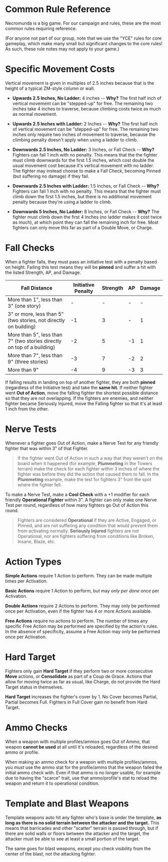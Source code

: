 # Common Rule Reference

Necromunda is a big game. For our campaign and rules, these are the most common rules requiring reference.

(For anyone not part of our group, note that we use the "YCE" rules for core gameplay, which make many small but significant changes to the core rules! As such, these rule notes may not apply to your game.)

# Specific Movement Costs

Vertical movement is given in multiples of 2.5 inches because that is the height of a typical ZM-style column or wall.

- **Upwards 2.5 Inches, No Ladder:** 4 inches
 -- **Why?** The first half inch of vertical movement can be "stepped-up" for free. The remaining two inches take 4 inches to traverse, because climbing costs twice as much as normal movement.

- **Upwards 2.5 Inches with Ladder:** 2 Inches
-- **Why?** The first half inch of vertical movement can be "stepped-up" for free. The remaining two inches only require two inches of movement to traverse, because the climbing penalty doesn't apply when using a ladder to climb.

- **Downwards 2.5 Inches, No Ladder:** 3 Inches, or Fall Check
-- **Why?** Fighters can fall 1 inch with no penalty. This means that the the fighter must climb downwards for the first 1.5 inches, which cost double the usual movement cost because it's vertical movement with no ladder. The fighter may instead choose to make a Fall Check, becoming Pinned (but suffering no damage) if they fail.

- **Downwards 2.5 Inches with Ladder:** 1.5 Inches, or Fall Check
-- **Why?** Fighters can fall 1 inch with no penalty. This means that the fighter must climb down the first 1.5 inches, but there is no additional movement penalty because they're using a ladder to climb.

- **Downwards 5 Inches, No Ladder:** 8 Inches, or Fall Check
-- **Why?** The fighter must climb down the first 4 inches (no ladder makes it cost twice as much), at which point they can fall the remaining inch for free. Most fighters can only move this far as part of a Double Move, or Charge.

# Fall Checks

When a fighter falls, they must pass an initiative test with a penalty based on height. Failing this test means they will be **pinned** and suffer a hit with the listed Strength, AP, and Damage.

| Fall Distance | Initiative Penalty | Strength | AP | Damage |
|--|--|--|--|--|
| More than 1", less than 3" (one story) | - | - | - | - |
| 3" or more, less than 5" (two stories, not directly on building) | -1 | 3 | - | 1 |
| More than 5", less than 7" (two stories directly on top of a building) | -2 | 5 | -1 | 1 |
| More than 7", less than 9" (three stories) | -3 | 7 | -2 | 2 |
| More than 9"| -4 | 9 | -3 | 3 |

If falling results in landing on top of another fighter, they are both **pinned** (regardless of the Initiative test) and take the **same hit.** If neither fighter went **Out of Action**, move the falling fighter the shortest possible distance so that they are not overlapping. If the fighters are enemies, and neither fighter became Seriously Injured, move the Falling fighter so that it's at least 1 inch from the other.

# Nerve Tests

Whenever a fighter goes Out of Action, make a Nerve Test for any friendly fighter that was within 3" of that Fighter.

>If the fighter went Out of Action in such a way that they weren't on the board when it happened (for example, **Plummeting** in the Towers terrain) make the check for each fighter within 3 inches of where the fighter was before they did the action that caused them to fall. In the **Plummeting** example, make the test for fighters 3" from the spot where the fighter fell.

To make a Nerve Test, make a **Cool Check** with a +1 modifier for each friendly **Operational Fighter** within 3". A fighter can only make one Nerve Test per round, regardless of how many fighters go Out of Action this round.

> Fighters are considered **Operational** if they are Active, Engaged, or Pinned, and are not suffering any condition that would prevent them from activating normally. **Seriously Injured** fighters are not Operational, nor are fighters suffering from conditions like Broken, Insane, Blaze, etc.

# Action Types

**Simple Actions** require 1 Action to perform. They can be made multiple times per Activation.

**Basic Actions** require 1 Action to perform, but may *only per done once* per Activation.

**Double Actions** require 2 Actions to perform. They may only be performed once per Activation, even if the fighter has 4 or more Actions available.

**Free Actions** require no actions to perform. The number of times any specific Free Action may be performed are specified by the action's rules. In the absence of specificity, assume a Free Action may only be performed once per Activation.

# Hard Target

Fighters only gain **Hard Target** if they perform two or more consecutive **Move** actions, or **Consolidate** as part of a Coup de Grace. Actions that allow for moving twice as far as usual, like Charge, do not provide the Hard Target status in themselves.

**Hard Target** increases the fighter's cover by 1. No Cover becomes Partial, Partial becomes Full. Fighters in Full Cover gain no benefit from Hard Target.

# Ammo Checks

When a weapon with multiple profiles/ammos goes Out of Ammo, that weapon **cannot be used** at all until it's reloaded, regardless of the desired ammo or profile.

When making an ammo check for a weapon with multiple profiles/ammos, you *must* use the ammo stat for the profile/ammo that the weapon failed the initial ammo check with. Even if that ammo is no longer usable, for example due to having the "scarce" trait, use that ammo/profile's stat to reload the weapon and return it to operational condition.

# Template and Blast Weapons

Template weapons auto hit any fighter who's base is under the template, **as long as there is no solid terrain between the attacker and the target.** This means that barricades and other "scatter" terrain is passed through, but if there are solid walls or floors between the attacker and the target, the attacker must be able to see at least a small portion of the target.

The same goes for blast weapons, except you check visibility from the center of the blast, not the attacking fighter.